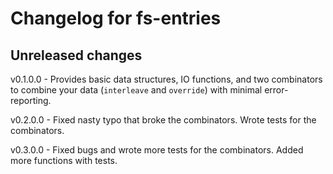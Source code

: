 # Changelog for fs-entries

## Unreleased changes

v0.1.0.0 - Provides basic data structures, IO functions, and two
combinators to combine your data (`interleave` and `override`) with
minimal error-reporting.

v0.2.0.0 - Fixed nasty typo that broke the combinators.  Wrote tests
for the combinators.

v0.3.0.0 - Fixed bugs and wrote more tests for the combinators.  Added
more functions with tests.
